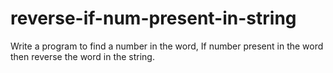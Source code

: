 # reverse-if-num-present-in-string
Write a program to find a number in the word, If number present in the word then reverse the word in the string.
